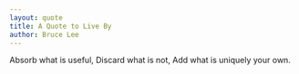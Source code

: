 ```yaml
---
layout: quote
title: A Quote to Live By
author: Bruce Lee
---
```


Absorb what is useful, Discard what is not, Add what is uniquely your own.
